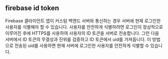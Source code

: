 ## firebase id token

Firebase 클라이언트 앱이 커스텀 백엔드 서버와 통신하는 경우 서버에 현재 로그인한 사용자를 식별해야 할 수 있습니다. 사용자를 안전하게 식별하려면 로그인이 정상적으로 이루어진 후에 HTTPS를 사용하여 사용자의 ID 토큰을 서버로 전송합니다. 그런 다음 서버에서 ID 토큰의 무결성과 진위를 검증하고 ID 토큰에서 uid를 가져옵니다. 이 방법으로 전송된 uid를 사용하면 현재 서버에 로그인한 사용자를 안전하게 식별할 수 있습니다.


[Firebase AuthenticationとIDトークンと更新トークンとセキュリティの話]: https://qiita.com/yaegaki/items/60618ee0dfe94bfddb79
[ID 토큰 확인]: https://firebase.google.com/docs/auth/admin/verify-id-tokens
[firebase_id_token]: https://github.com/fschuindt/firebase_id_token 